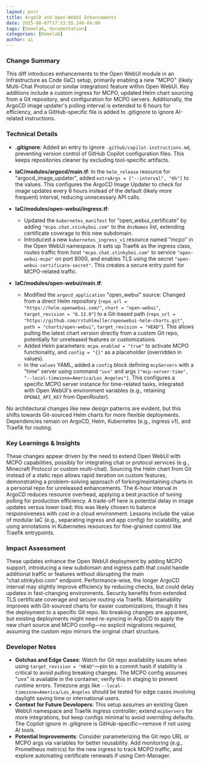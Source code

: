 ```yaml
--- 
layout: post 
title: ArgoCD and Open-WebUI Enhancements
date: 2025-08-07T17:53:55.240-04:00
tags: [homelab, documentation]
categories: [Homelab]
author: ai
---
```

### Change Summary
This diff introduces enhancements to the Open WebUI module in an Infrastructure as Code (IaC) setup, primarily enabling a new "MCPO" (likely Multi-Chat Protocol or similar integration) feature within Open WebUI. Key additions include a custom ingress for MCPO, updated Helm chart sourcing from a Git repository, and configuration for MCPO servers. Additionally, the ArgoCD image updater's polling interval is extended to 6 hours for efficiency, and a GitHub-specific file is added to .gitignore to ignore AI-related instructions.

### Technical Details
- **.gitignore**: Added an entry to ignore `.github/copilot-instructions.md`, preventing version control of GitHub Copilot configuration files. This keeps repositories cleaner by excluding tool-specific artifacts.

- **IaC/modules/argocd/main.tf**: In the `helm_release` resource for "argocd_image_updater", added `extraArgs = ["--interval", "6h"]` to the values. This configures the ArgoCD Image Updater to check for image updates every 6 hours instead of the default (likely more frequent) interval, reducing unnecessary API calls.

- **IaC/modules/open-webui/ingress.tf**:
  - Updated the `kubernetes_manifest` for "open_webui_certificate" by adding `"mcpo.chat.stinkyboi.com"` to the `dnsNames` list, extending certificate coverage to this new subdomain.
  - Introduced a new `kubernetes_ingress_v1` resource named "mcpo" in the Open WebUI namespace. It sets up Traefik as the ingress class, routes traffic from host `"mcpo.chat.stinkyboi.com"` to service `"open-webui-mcpo"` on port 8000, and enables TLS using the secret `"open-webui-certificate-secret"`. This creates a secure entry point for MCPO-related traffic.

- **IaC/modules/open-webui/main.tf**:
  - Modified the `argocd_application` "open_webui" source: Changed from a direct Helm repository (`repo_url = "https://helm.openwebui.com/"`, `chart = "open-webui"`, `target_revision = "6.13.0"`) to a Git-based path (`repo_url = "https://github.com/rstuhlmuller/openwebui-helm-charts.git"`, `path = "charts/open-webui"`, `target_revision = "HEAD"`). This allows pulling the latest chart version directly from a custom Git repo, potentially for unreleased features or customizations.
  - Added Helm parameters: `mcpo.enabled = "true"` to activate MCPO functionality, and `config = "{}"` as a placeholder (overridden in values).
  - In the `values` YAML, added a `config` block defining `mcpServers` with a "time" server using command `"uvx"` and args `["mcp-server-time", "--local-timezone=America/Los_Angeles"]`. This configures a specific MCPO server instance for time-related tasks, integrated with Open WebUI's environment variables (e.g., retaining `OPENAI_API_KEY` from OpenRouter).

No architectural changes like new design patterns are evident, but this shifts towards Git-sourced Helm charts for more flexible deployments. Dependencies remain on ArgoCD, Helm, Kubernetes (e.g., ingress v1), and Traefik for routing.

### Key Learnings & Insights
These changes appear driven by the need to extend Open WebUI with MCPO capabilities, possibly for integrating chat or protocol services (e.g., Minecraft Protocol or custom multi-chat). Sourcing the Helm chart from Git instead of a static repo allows rapid iteration on custom features, demonstrating a problem-solving approach of forking/maintaining charts in a personal repo for unreleased enhancements. The 6-hour interval in ArgoCD reduces resource overhead, applying a best practice of tuning polling for production efficiency. A trade-off here is potential delay in image updates versus lower load; this was likely chosen to balance responsiveness with cost in a cloud environment. Lessons include the value of modular IaC (e.g., separating ingress and app config) for scalability, and using annotations in Kubernetes resources for fine-grained control like Traefik entrypoints.

### Impact Assessment
These updates enhance the Open WebUI deployment by adding MCPO support, introducing a new subdomain and ingress path that could handle additional traffic or features without disrupting the main "chat.stinkyboi.com" endpoint. Performance-wise, the longer ArgoCD interval may slightly improve efficiency by reducing checks, but could delay updates in fast-changing environments. Security benefits from extended TLS certificate coverage and secure routing via Traefik. Maintainability improves with Git-sourced charts for easier customizations, though it ties the deployment to a specific Git repo. No breaking changes are apparent, but existing deployments might need re-syncing in ArgoCD to apply the new chart source and MCPO config—no explicit migrations required, assuming the custom repo mirrors the original chart structure.

### Developer Notes
- **Gotchas and Edge Cases**: Watch for Git repo availability issues when using `target_revision = "HEAD"`—pin to a commit hash if stability is critical to avoid pulling breaking changes. The MCPO config assumes "uvx" is available in the container; verify this in staging to prevent runtime errors. Timezone args like `--local-timezone=America/Los_Angeles` should be tested for edge cases involving daylight saving time or international users.
- **Context for Future Developers**: This setup assumes an existing Open WebUI namespace and Traefik ingress controller; extend `mcpServers` for more integrations, but keep configs minimal to avoid overriding defaults. The Copilot ignore in .gitignore is GitHub-specific—remove if not using AI tools.
- **Potential Improvements**: Consider parameterizing the Git repo URL or MCPO args via variables for better reusability. Add monitoring (e.g., Prometheus metrics) for the new ingress to track MCPO traffic, and explore automating certificate renewals if using Cert-Manager.